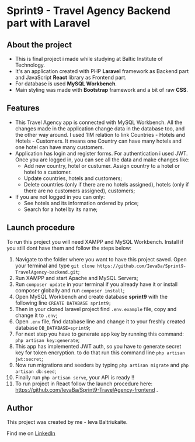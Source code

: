 # Sprint9 - Travel Agency Backend part with Laravel

## About the project

-   This is final project i made while studying at Baltic Institute of Technology.
-   It's an application created with PHP **Laravel** framework as Backend part and JavaScript **React** library as Frontend part.
-   For database is used **MySQL Workbench**.
-   Main styling was made with **Bootstrap** framework and a bit of raw **CSS**.

## Features

-   This Travel Agency app is connected with MySQL Workbench. All the changes made in the application change data in the database too, and the other way around. I used 1:M relation to link Countries - Hotels and Hotels - Customers. It means one Country can have many hotels and one hotel can have many customers.
-   Application has login and register forms. For authentication i used JWT. Once you are logged in, you can see all the data and make changes like:
    -   Add new country, hotel or custumer. Assign country to a hotel or hotel to a customer.
    -   Update countries, hotels and customers;
    -   Delete countries (only if there are no hotels assigned), hotels (only if there are no customers assigned), customers;
-   If you are not logged in you can only:
    -   See hotels and its information ordered by price;
    -   Search for a hotel by its name;

## Launch procedure

To run this project you will need XAMPP and MySQL Workbench. Install if you still dont have them and follow the steps below:

1. Navigate to the folder where you want to have this project saved. Open your terminal and type `git clone https://github.com/IevaBa/Sprint9-TravelAgency-backend.git`;
2. Run XAMPP and start Apache and MySQL Servers;
3. Run `composer update` in your terminal if you already have it or install composer globally and run `composer install`;
4. Open MySQL Workbench and create database **sprint9** with the following line `CREATE DATABASE sprint9;`
5. Then in your cloned laravel project find `.env.example` file, copy and change it to `.env`;
6. Open `.env` file, find database line and change it to your freshly created database `DB_DATABASE=sprint9`;
7. For next step you have to generate app key by running this command: `php artisan key:generate`;
8. This app has implemented JWT auth, so you have to generate secret key for token encryption. to do that run this command line `php artisan jwt:secret`;
9. Now run migrations and seeders by typing `php artisan migrate` and `php artisan db:seed`;
10. Finally run `php artisan serve`, your API is ready !!
11. To run project in React follow the launch procedure here: https://github.com/IevaBa/Sprint9-TravelAgency-frontend .

## Author

This project was created by me - Ieva Baltriukaite.

Find me on [LinkedIn](https://www.linkedin.com/in/ieva-baltriukaite-59038755/)
